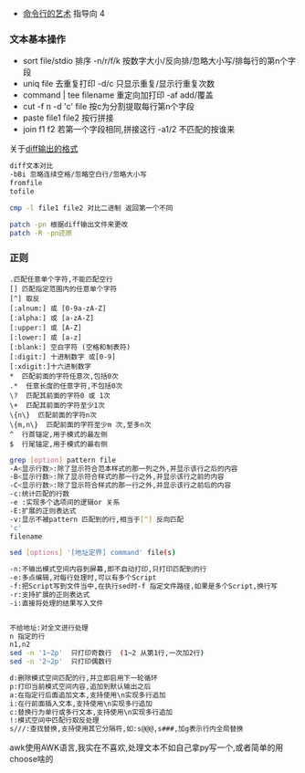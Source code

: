 - [命令行的艺术](https://github.com/jlevy/the-art-of-command-line/blob/master/README-zh.md) 指导向 4

### 文本基本操作
- sort file/stdio 排序 -n/r/f/k 按数字大小/反向排/忽略大小写/排每行的第n个字段
- uniq file 去重复打印 -d/c 只显示重复/显示行重复次数
- command | tee filename 重定向加打印 -af add/覆盖
- cut -f n -d 'c' file 按c为分割提取每行第n个字段
- paste file1 file2 按行拼接
- join f1 f2 若第一个字段相同,拼接这行 -a1/2 不匹配的按谁来

关于[diff输出的格式](https://www.ruanyifeng.com/blog/2012/08/how_to_read_diff.html)
```bash
diff文本对比
-bBi 忽略连续空格/忽略空白行/忽略大小写 
fromfile 
tofile

cmp -l file1 file2 对比二进制 返回第一个不同

patch -pn 根据diff输出文件来更改
patch -R -pn还原
```

### 正则

```
.匹配任意单个字符,不能匹配空行
[] 匹配指定范围内的任意单个字符
[^] 取反
[:alnum:] 或 [0-9a-zA-Z]
[:alpha:] 或 [a-zA-Z]
[:upper:] 或 [A-Z]
[:lower:] 或 [a-z]
[:blank:] 空白字符 (空格和制表符)
[:digit:] 十进制数字 或[0-9]
[:xdigit:]十六进制数字
*  匹配前面的字符任意次,包括0次
.*  任意长度的任意字符,不包括0次
\?  匹配其前面的字符0 或 1次
\+  匹配其前面的字符至少1次
\{n\}  匹配前面的字符n次
\{m,n\}  匹配前面的字符至少m 次,至多n次
^  行首锚定,用于模式的最左侧
$  行尾锚定,用于模式的最右侧 
```

```bash
grep [option] pattern file
-A<显示行数>:除了显示符合范本样式的那一列之外,并显示该行之后的内容 
-B<显示行数>:除了显示符合样式的那一行之外,并显示该行之前的内容 
-C<显示行数>:除了显示符合样式的那一行之外,并显示该行之前后的内容 
-c:统计匹配的行数
-e :实现多个选项间的逻辑or 关系
-E:扩展的正则表达式 
-v:显示不被pattern 匹配到的行,相当于[^] 反向匹配
'c'  
filename  
```

```bash
sed [options] '[地址定界] command' file(s)

-n:不输出模式空间内容到屏幕,即不自动打印,只打印匹配到的行
-e:多点编辑,对每行处理时,可以有多个Script
-f:把Script写到文件当中,在执行sed时-f 指定文件路径,如果是多个Script,换行写
-r:支持扩展的正则表达式
-i:直接将处理的结果写入文件


不给地址:对全文进行处理
n 指定的行
n1,n2
sed -n '1~2p'  只打印奇数行  (1~2 从第1行,一次加2行)
sed -n '2~2p'  只打印偶数行

d:删除模式空间匹配的行,并立即启用下一轮循环
p:打印当前模式空间内容,追加到默认输出之后
a:在指定行后面追加文本,支持使用\n实现多行追加
i:在行前面插入文本,支持使用\n实现多行追加
c:替换行为单行或多行文本,支持使用\n实现多行追加
!:模式空间中匹配行取反处理
s///:查找替换,支持使用其它分隔符,如:s@@@,s###,加g表示行内全局替换
```

awk使用AWK语言,我实在不喜欢,处理文本不如自己拿py写一个,或者简单的用choose啥的
